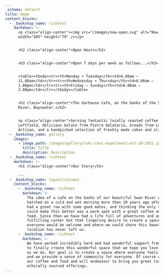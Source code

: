 ```yaml
---
_schema: default
title: Home
content_blocks:
  - _bookshop_name: richtext
    markdown: >-
      <p class="align-center"><img src="/images/now-open.svg" alt="Now Open"
      width="305" height="79" /></p>


      <h2 class="align-center">Open Hours</h2>


      <h3 class="align-center">Open 7 days per week as follows...</h3>


      <table><tbody><tr><th>Monday + Tuesday</th><td>6.00am –
      11.00am</td></tr><tr><th>Wednesday + Thursday</th><td>6.00am –
      1.00pm</td></tr><tr><th>Friday – Sunday</th><td>6.00am –
      2.00pm</td></tr></tbody></table>


      <h2 class="align-center">The Oarhouse Cafe, on the banks of the Swan
      River, Bayswater.</h2>


      <p class="align-center">Serving fantastic locally roasted coffee from
      Leftfield, delicious Gelato from Pietro Gelataria, breads from Loafers
      Artisan, and a handpicked selection of freshly made cakes and slices.</p>
  - _bookshop_name: gallery
    images:
      - image_path: /images/gallery/tohc-choc-experiment-oct-10-2022.jpeg
        title: Title
        description: Description
  - _bookshop_name: richtext
    markdown: |-
      <h1 class="align-center">Our Story</h1>

      ---
  - _bookshop_name: layout/columns
    content_blocks:
      - _bookshop_name: richtext
        markdown: >-
          The idea of a cafe on the banks of our beautiful Swan River was first
          hatched on a cold and wet morning more than 20 years ago after having
          had a great row with some good mates, and thinking the only thing that
          could make this better was a warm spot with a great coffee and a good
          feed. Since then we have had a life full of adventures and another
          fulfilling career but that lingering desire to create a space where
          everyone would be welcome and where we could share this beautiful
          location has never left us.
      - _bookshop_name: richtext
        markdown: >-
          We have worked incredibly hard and had wonderful support from everyone
          to finally create this wonderful space that we hope you love as much
          as we do. Our goal is to create a space where everyone feels welcome
          and we provide a sense of community for everyone. Of course we love
          our coffee and food and will endeavour to bring you great tasting
          ethically sourced offerings.
---
```

